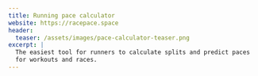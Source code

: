 ```yaml
---
title: Running pace calculator
website: https://racepace.space
header:
  teaser: /assets/images/pace-calculator-teaser.png
excerpt: |
  The easiest tool for runners to calculate splits and predict paces
  for workouts and races.
---
```

